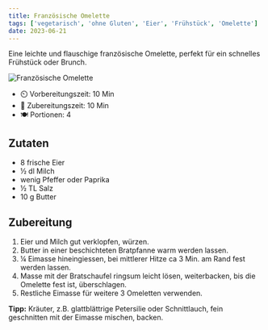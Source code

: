 ```yaml
---
title: Französische Omelette
tags: ['vegetarisch', 'ohne Gluten', 'Eier', 'Frühstück', 'Omelette']
date: 2023-06-21
---
```


Eine leichte und flauschige französische Omelette, perfekt für ein schnelles Frühstück oder Brunch.

![Französische Omelette](https://recipecontent.fooby.ch/14293_3-2_1560-1040.jpgg)

- ⏲️ Vorbereitungszeit: 10 Min
- 🍳 Zubereitungszeit: 10 Min
- 🍽️ Portionen: 4

## Zutaten

- 8 frische Eier
- ½ dl Milch
- wenig Pfeffer oder Paprika
- ½ TL Salz
- 10 g Butter

## Zubereitung

1. Eier und Milch gut verklopfen, würzen.
2. Butter in einer beschichteten Bratpfanne warm werden lassen.
3. ¼ Eimasse hineingiessen, bei mittlerer Hitze ca 3 Min. am Rand fest werden lassen.
4. Masse mit der Bratschaufel ringsum leicht lösen, weiterbacken, bis die Omelette fest ist, überschlagen.
5. Restliche Eimasse für weitere 3 Omeletten verwenden.

**Tipp:** Kräuter, z.B. glattblättrige Petersilie oder Schnittlauch, fein geschnitten mit der Eimasse mischen, backen.
